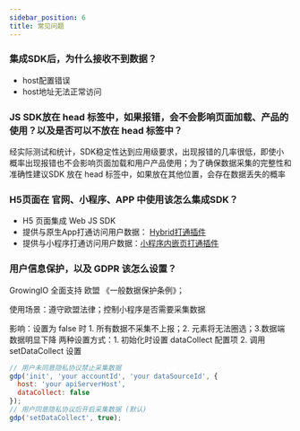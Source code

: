 ```yaml
---
sidebar_position: 6
title: 常见问题 
---
```


### 集成SDK后，为什么接收不到数据？
* host配置错误
* host地址无法正常访问
  
### JS SDK放在 head 标签中，如果报错，会不会影响页面加载、产品的使用？以及是否可以不放在 head 标签中？

经实际测试和统计，SDK稳定性达到应用级要求，出现报错的几率很低，即使小概率出现报错也不会影响页面加载和用户产品使用；为了确保数据采集的完整性和准确性建议SDK 放在 head 标签中，如果放在其他位置，会存在数据丢失的概率

### H5页面在 官网、小程序、APP 中使用该怎么集成SDK？

* H5 页面集成 Web JS SDK
* 提供与原生App打通访问用户数据： [Hybrid打通插件](/docs/webjs/plugins#6-hybrid打通插件)
* 提供与小程序打通访问用户数据：[小程序内嵌页打通插件](//docs/webjs/plugins#7-小程序内嵌页打通插件)

### 用户信息保护，以及 GDPR 该怎么设置？

GrowingIO 全面支持 欧盟 《一般数据保护条例》； 

使用场景：遵守欧盟法律；控制小程序是否需要采集数据

影响：设置为 false 时 1. 所有数据不采集不上报；2. 元素将无法圈选；3.数据端数据明显下降
两种设置方式：1. 初始化时设置 dataCollect 配置项   2. 调用 setDataCollect 设置
```js
// 用户未同意隐私协议禁止采集数据
gdp('init', 'your accountId', 'your dataSourceId', {
  host: 'your apiServerHost‘,
  dataCollect: false  
});
// 用户同意隐私协议后开启采集数据 (默认)
gdp('setDataCollect', true); 

```